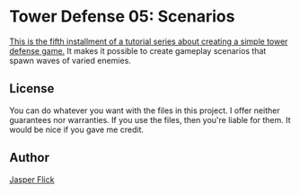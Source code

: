 # Tower Defense 05: Scenarios

[This is the fifth installment of a tutorial series about creating a simple tower defense game.](https://catlikecoding.com/unity/tutorials/tower-defense/scenarios/) It makes it possible to create gameplay scenarios that spawn waves of varied enemies.

## License

You can do whatever you want with the files in this project. I offer neither guarantees nor warranties. If you use the files, then you're liable for them. It would be nice if you gave me credit.

## Author

[Jasper Flick](https://catlikecoding.com/jasper-flick/)